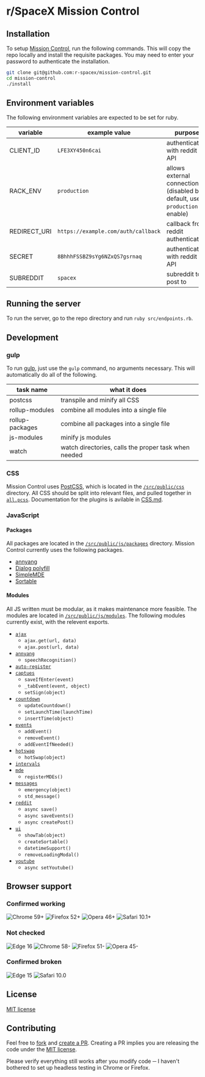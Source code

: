 # r/SpaceX Mission Control

## Installation

To setup [Mission Control](https://github.com/r-spacex/mission-control/), run the following commands. This will copy the repo locally and install the requisite packages. You may need to enter your password to authenticate the installation.

```bash
git clone git@github.com:r-spacex/mission-control.git
cd mission-control
./install
```

## Environment variables

The following environment variables are expected to be set for ruby.

| variable | example value | purpose |
| --- | --- | --- |
| CLIENT_ID | `LFE3XY450n6cai` | authenticates with reddit API |
| RACK_ENV | `production` | allows external connections (disabled by default, use `production` to enable) |
| REDIRECT_URI | `https://example.com/auth/callback` | callback from reddit authentication |
| SECRET | `8BhhhFSSBZ9sYg6NZxQS7gsrnaq` | authenticates with reddit API |
| SUBREDDIT | `spacex` | subreddit to post to |

## Running the server

To run the server, go to the repo directory and run `ruby src/endpoints.rb`.

## Development

### gulp

To run [gulp](https://github.com/r-spacex/mission-control/blob/master/gulpfile.js), just use the `gulp` command, no arguments necessary. This will automatically do all of the following.

| task name | what it does |
| --- | --- |
| postcss | transpile and minify all CSS |
| rollup-modules | combine all modules into a single file |
| rollup-packages | combine all packages into a single file |
| js-modules | minify js modules |
| watch | watch directories, calls the proper task when needed |

### CSS

Mission Control uses [PostCSS](http://postcss.org/), which is located in the [`/src/public/css`](https://github.com/r-spacex/mission-control/tree/master/src/public/css) directory. All CSS should be split into relevant files, and pulled together in [`all.pcss`](https://github.com/r-spacex/mission-control/tree/master/src/public/css/all.pcss). Documentation for the plugins is avilable in [CSS.md](https://github.com/r-spacex/mission-control/tree/master/CSS.md).

### JavaScript

#### Packages

All packages are located in the [`/src/public/js/packages`](https://github.com/r-spacex/mission-control/tree/master/src/public/js/packages) directory. Mission Control currently uses the following packages.

- [annyang](https://github.com/TalAter/annyang)
- [Dialog polyfill](https://github.com/GoogleChrome/dialog-polyfill)
- [SimpleMDE](https://github.com/sparksuite/simplemde-markdown-editor)
- [Sortable](https://github.com/RubaXa/Sortable)

#### Modules

All JS written must be modular, as it makes maintenance more feasible. The modules are located in [`/src/public/js/modules`](https://github.com/r-spacex/mission-control/tree/master/src/public/js/modules). The following modules currently exist, with the relevent exports.

- [`ajax`](https://github.com/r-spacex/mission-control/blob/master/src/public/js/modules/ajax.js)
    - `ajax.get(url, data)`
    - `ajax.post(url, data)`
- [`annyang`](https://github.com/r-spacex/mission-control/blob/master/src/public/js/modules/annyang.js)
    - `speechRecognition()`
- [`auto-register`](https://github.com/r-spacex/mission-control/blob/master/src/public/js/modules/auto-register.js)
- [`captues`](https://github.com/r-spacex/mission-control/blob/master/src/public/js/modules/captures.js)
    - `saveIfEnter(event)`
    - `_tabEvent(event, object)`
    - `setSign(object)`
- [`countdown`](https://github.com/r-spacex/mission-control/blob/master/src/public/js/modules/countdown.js)
    - `updateCountdown()`
    - `setLaunchTime(launchTime)`
    - `insertTime(object)`
- [`events`](https://github.com/r-spacex/mission-control/blob/master/src/public/js/modules/events.js)
    - `addEvent()`
    - `removeEvent()`
    - `addEventIfNeeded()`
- [`hotswap`](https://github.com/r-spacex/mission-control/blob/master/src/public/js/modules/hotswap.js)
    - `hotSwap(object)`
- [`intervals`](https://github.com/r-spacex/mission-control/blob/master/src/public/js/modules/intervals.js)
- [`mde`](https://github.com/r-spacex/mission-control/blob/master/src/public/js/modules/mde.js)
    - `registerMDEs()`
- [`messages`](https://github.com/r-spacex/mission-control/blob/master/src/public/js/modules/messages.js)
    - `emergency(object)`
    - `std_message()`
- [`reddit`](https://github.com/r-spacex/mission-control/blob/master/src/public/js/modules/reddit.js)
    - `async save()`
    - `async saveEvents()`
    - `async createPost()`
- [`ui`](https://github.com/r-spacex/mission-control/blob/master/src/public/js/modules/ui.js)
    - `showTab(object)`
    - `createSortable()`
    - `datetimeSupport()`
    - `removeLoadingModal()`
- [`youtube`](https://github.com/r-spacex/mission-control/blob/master/src/public/js/modules/youtube.js)
    - `async setYoutube()`

## Browser support

### Confirmed working
![Chrome 59+](https://img.shields.io/badge/Chrome-59+-green.svg)
![Firefox 52+](https://img.shields.io/badge/Firefox-52+-green.svg)
![Opera 46+](https://img.shields.io/badge/Opera-46+-green.svg)
![Safari 10.1+](https://img.shields.io/badge/Safari-10.1+-green.svg)

### Not checked
![Edge 16](https://img.shields.io/badge/Edge-16-lightgrey.svg)
![Chrome 58-](https://img.shields.io/badge/Chrome-58---lightgrey.svg)
![Firefox 51-](https://img.shields.io/badge/Firefox-51---lightgrey.svg)
![Opera 45-](https://img.shields.io/badge/Opera-45---lightgrey.svg)

### Confirmed broken
![Edge 15](https://img.shields.io/badge/Edge-15-red.svg)
![Safari 10.0](https://img.shields.io/badge/Safari-10.0-red.svg)

## License

[MIT license](https://github.com/r-spacex/mission-control/blob/master/LICENSE)

## Contributing

Feel free to [fork](https://github.com/r-spacex/mission-control/fork) and [create a PR](https://github.com/r-spacex/mission-control/compare). Creating a PR implies you are releasing the code under the [MIT license](https://github.com/r-spacex/mission-control/blob/master/LICENSE).

Please verify everything still works after you modify code ─ I haven't bothered to set up headless testing in Chrome or Firefox.
